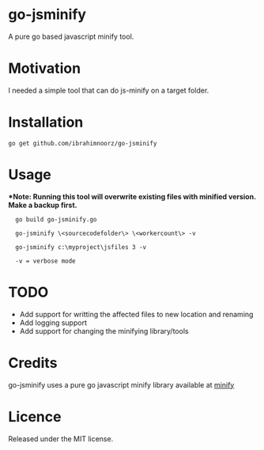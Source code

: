 # go-jsminify
A pure go based javascript minify tool.

# Motivation
I needed a simple tool that can do js-minify on a target folder.

# Installation

    go get github.com/ibrahimnoorz/go-jsminify
  
# Usage
  **\*Note: Running this tool will overwrite existing files with minified version. Make a backup first.**
  
      go build go-jsminify.go

      go-jsminify \<sourcecodefolder\> \<workercount\> -v

      go-jsminify c:\myproject\jsfiles 3 -v

      -v = verbose mode

# TODO
  - Add support for writting the affected files to new location and renaming
  - Add logging support
  - Add support for changing the minifying library/tools
  
# Credits
go-jsminify uses a pure go javascript minify library available at [minify](https://github.com/tdewolff/minify)

# Licence
Released under the MIT license.
